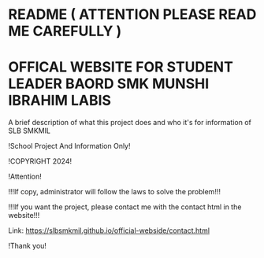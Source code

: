 # README ( ATTENTION PLEASE READ ME CAREFULLY )
# OFFICAL WEBSITE FOR STUDENT LEADER BAORD SMK MUNSHI IBRAHIM LABIS

A brief description of what this project does and who it's for information of SLB SMKMIL

!School Project And Information Only!

!COPYRIGHT 2024!

!Attention!

!!!If copy, administrator will follow the laws to solve the problem!!!

!!!If you want the project, please contact me with the contact html in the website!!!

Link: https://slbsmkmil.github.io/official-webside/contact.html

!Thank you!
